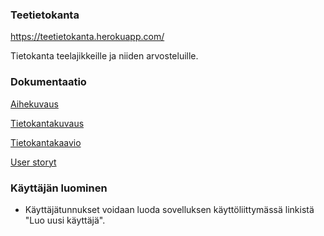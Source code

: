 ### Teetietokanta
https://teetietokanta.herokuapp.com/

Tietokanta teelajikkeille ja niiden arvosteluille.

### Dokumentaatio
[Aihekuvaus](dokumentaatio/aihekuvaus.md)

[Tietokantakuvaus](dokumentaatio/tietokanta.md)

[Tietokantakaavio](dokumentaatio/tietokantakaavio.png)

[User storyt](dokumentaatio/userstory.md)

### Käyttäjän luominen
- Käyttäjätunnukset voidaan luoda sovelluksen käyttöliittymässä linkistä "Luo uusi käyttäjä".
